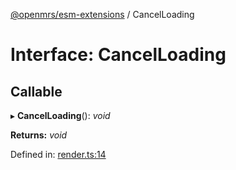 [@openmrs/esm-extensions](../API.md) / CancelLoading

# Interface: CancelLoading

## Callable

▸ **CancelLoading**(): *void*

**Returns:** *void*

Defined in: [render.ts:14](https://github.com/nk183/openmrs-esm-core/blob/master/packages/esm-extensions/src/render.ts#L14)
